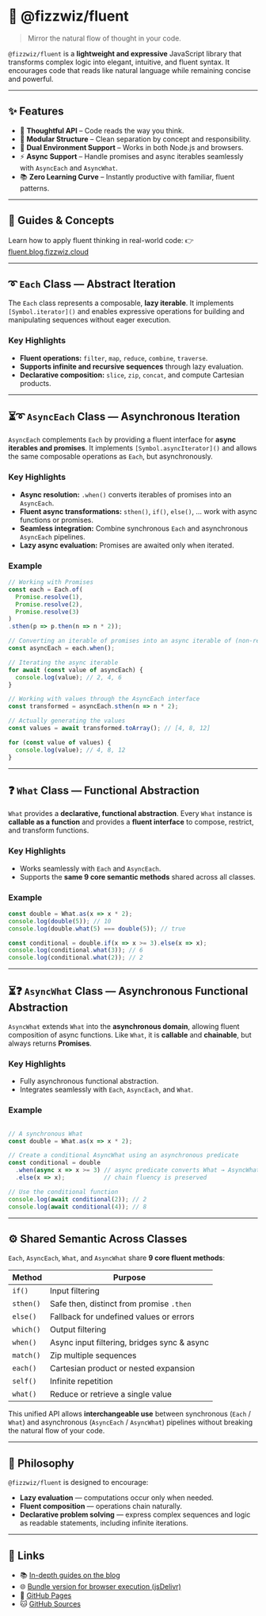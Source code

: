 # 👅 @fizzwiz/fluent

> Mirror the natural flow of thought in your code.

`@fizzwiz/fluent` is a **lightweight and expressive** JavaScript library that transforms complex logic into elegant, intuitive, and fluent syntax. It encourages code that reads like natural language while remaining concise and powerful.

---

## ✨ Features

* 🧠 **Thoughtful API** – Code reads the way you think.
* 🧩 **Modular Structure** – Clean separation by concept and responsibility.
* 🚀 **Dual Environment Support** – Works in both Node.js and browsers.
* ⚡ **Async Support** – Handle promises and async iterables seamlessly with `AsyncEach` and `AsyncWhat`.
* 📚 **Zero Learning Curve** – Instantly productive with familiar, fluent patterns.

---

## 🧠 Guides & Concepts

Learn how to apply fluent thinking in real-world code:
👉 [fluent.blog.fizzwiz.cloud](https://fluent.blog.fizzwiz.cloud)

---

## ➰ `Each` Class — Abstract Iteration

The `Each` class represents a composable, **lazy iterable**. It implements `[Symbol.iterator]()` and enables expressive operations for building and manipulating sequences without eager execution.

### Key Highlights

* **Fluent operations:** `filter`, `map`, `reduce`, `combine`, `traverse`.
* **Supports infinite and recursive sequences** through lazy evaluation.
* **Declarative composition:** `slice`, `zip`, `concat`, and compute Cartesian products.

---

## ⏳➰ `AsyncEach` Class — Asynchronous Iteration

`AsyncEach` complements `Each` by providing a fluent interface for **async iterables and promises**. It implements `[Symbol.asyncIterator]()` and allows the same composable operations as `Each`, but asynchronously.

### Key Highlights

* **Async resolution:** `.when()` converts iterables of promises into an `AsyncEach`.
* **Fluent async transformations:** `sthen()`, `if()`, `else()`, ... work with async functions or promises.
* **Seamless integration:** Combine synchronous `Each` and asynchronous `AsyncEach` pipelines.
* **Lazy async evaluation:** Promises are awaited only when iterated.

### Example

```js
// Working with Promises
const each = Each.of(
  Promise.resolve(1),
  Promise.resolve(2),
  Promise.resolve(3)
)
.sthen(p => p.then(n => n * 2)); 

// Converting an iterable of promises into an async iterable of (non-resolved-yet) values
const asyncEach = each.when();

// Iterating the async iterable
for await (const value of asyncEach) { 
  console.log(value); // 2, 4, 6
}

// Working with values through the AsyncEach interface
const transformed = asyncEach.sthen(n => n * 2); 

// Actually generating the values
const values = await transformed.toArray(); // [4, 8, 12]

for (const value of values) {
  console.log(value); // 4, 8, 12
}

```

---

## ❓ `What` Class — Functional Abstraction

`What` provides a **declarative, functional abstraction**. Every `What` instance is **callable as a function** and provides a **fluent interface** to compose, restrict, and transform functions.

### Key Highlights

* Works seamlessly with `Each` and `AsyncEach`.
* Supports the **same 9 core semantic methods** shared across all classes.

### Example

```js
const double = What.as(x => x * 2);
console.log(double(5)); // 10
console.log(double.what(5) === double(5)); // true

const conditional = double.if(x => x >= 3).else(x => x);
console.log(conditional.what(3)); // 6
console.log(conditional.what(2)); // 2

```

---

## ⏳❓ `AsyncWhat` Class — Asynchronous Functional Abstraction

`AsyncWhat` extends `What` into the **asynchronous domain**, allowing fluent composition of async functions. Like `What`, it is **callable** and **chainable**, but always returns **Promises**.

### Key Highlights

* Fully asynchronous functional abstraction.
* Integrates seamlessly with `Each`, `AsyncEach`, and `What`.

### Example

```js

// A synchronous What
const double = What.as(x => x * 2);

// Create a conditional AsyncWhat using an asynchronous predicate
const conditional = double
  .when(async x => x >= 3) // async predicate converts What → AsyncWhat
  .else(x => x);           // chain fluency is preserved

// Use the conditional function
console.log(await conditional(2)); // 2
console.log(await conditional(4)); // 8

```

---

## ⚙️ Shared Semantic Across Classes

`Each`, `AsyncEach`, `What`, and `AsyncWhat` share **9 core fluent methods**:

| Method    | Purpose                                          |
| --------- | ------------------------------------------------ |
| `if()`    | Input filtering                                  |
| `sthen()` | Safe then, distinct from promise `.then`         |
| `else()`  | Fallback for undefined values or errors          |
| `which()` | Output filtering                                 |
| `when()`  | Async input filtering, bridges sync & async      |
| `match()` | Zip multiple sequences                  |
| `each()`  | Cartesian product or nested expansion            |
| `self()`  | Infinite repetition  |
| `what()`  | Reduce or retrieve a single value                |

This unified API allows **interchangeable use** between synchronous (`Each` / `What`) and asynchronous (`AsyncEach` / `AsyncWhat`) pipelines without breaking the natural flow of your code.

---

## 🧠 Philosophy

`@fizzwiz/fluent` is designed to encourage:

* **Lazy evaluation** — computations occur only when needed.
* **Fluent composition** — operations chain naturally.
* **Declarative problem solving** — express complex sequences and logic as readable statements, including infinite iterations.

---

## 🔗 Links

- 📚 [In-depth guides on the blog](https://fluent-js.blogspot.com)
- 🌐 [Bundle version for browser execution (jsDelivr)](https://cdn.jsdelivr.net/gh/fizzwiz/fluent/dist/fluent.bundle.js)
- 💬 [GitHub Pages](https://fizzwiz.github.io/fluent/)
- 🐱 [GitHub Sources](https://github.com/fizzwiz/fluent)
